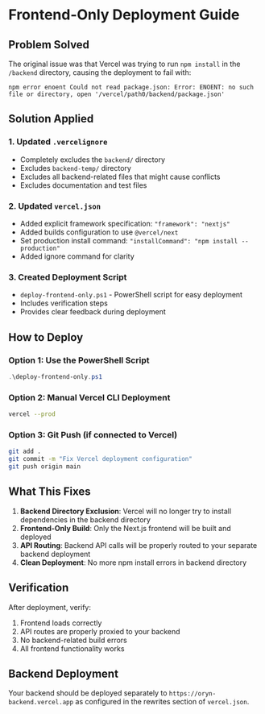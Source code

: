 # Frontend-Only Deployment Guide

## Problem Solved
The original issue was that Vercel was trying to run `npm install` in the `/backend` directory, causing the deployment to fail with:
```
npm error enoent Could not read package.json: Error: ENOENT: no such file or directory, open '/vercel/path0/backend/package.json'
```

## Solution Applied

### 1. Updated `.vercelignore`
- Completely excludes the `backend/` directory
- Excludes `backend-temp/` directory
- Excludes all backend-related files that might cause conflicts
- Excludes documentation and test files

### 2. Updated `vercel.json`
- Added explicit framework specification: `"framework": "nextjs"`
- Added builds configuration to use `@vercel/next`
- Set production install command: `"installCommand": "npm install --production"`
- Added ignore command for clarity

### 3. Created Deployment Script
- `deploy-frontend-only.ps1` - PowerShell script for easy deployment
- Includes verification steps
- Provides clear feedback during deployment

## How to Deploy

### Option 1: Use the PowerShell Script
```powershell
.\deploy-frontend-only.ps1
```

### Option 2: Manual Vercel CLI Deployment
```bash
vercel --prod
```

### Option 3: Git Push (if connected to Vercel)
```bash
git add .
git commit -m "Fix Vercel deployment configuration"
git push origin main
```

## What This Fixes

1. **Backend Directory Exclusion**: Vercel will no longer try to install dependencies in the backend directory
2. **Frontend-Only Build**: Only the Next.js frontend will be built and deployed
3. **API Routing**: Backend API calls will be properly routed to your separate backend deployment
4. **Clean Deployment**: No more npm install errors in backend directory

## Verification

After deployment, verify:
1. Frontend loads correctly
2. API routes are properly proxied to your backend
3. No backend-related build errors
4. All frontend functionality works

## Backend Deployment

Your backend should be deployed separately to `https://oryn-backend.vercel.app` as configured in the rewrites section of `vercel.json`.
